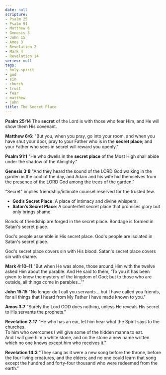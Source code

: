 ```yaml
---
date: null
scripture:
- Psalm 25
- Psalm 91
- Matthew 6
- Genesis 3
- John 15
- Amos 3
- Revelation 2
- Mark 4
- Revelation 14
series: null
tags:
- holy-spirit
- god
- sin
- church
- trust
- fear
- matthew
- john
title: The Secret Place
---
```




**Psalm 25:14**
The **secret** of the Lord is with those who fear Him, and He will show them His covenant.

**Matthew 6:6**:
"But you, when you pray, go into your room, and when you have shut your door, pray to your Father who is in the **secret place**; and your Father who sees in secret will reward you openly."

**Psalm 91:1**
"He who dwells in the **secret place** of the Most High shall abide under the shadow of the Almighty."

**Genesis 3:8**
"And they heard the sound of the LORD God walking in the garden in the cool of the day, and Adam and his wife hid themselves from the presence of the LORD God among the trees of the garden."

"Secret" implies friendship/intimate counsel reserved for the trusted few.

- **God’s Secret Place**: A place of intimacy and divine whispers.
- **Satan’s Secret Place**: A counterfeit secret place that promises glory but only brings shame.

Bonds of friendship are forged in the secret place.
Bondage is formed in Satan's secret place.

God's people assemble in His secret place.
God's people are isolated in Satan's secret place.

God's secret place covers sin with His blood.
Satan's secret place covers sin with shame.


**Mark 4:10–11**
"But when He was alone, those around Him with the twelve asked Him about the parable. And He said to them, 'To you it has been given to know the mystery of the kingdom of God; but to those who are outside, all things come in parables...'"

**John 15:15**
"No longer do I call you servants... but I have called you friends, for all things that I heard from My Father I have made known to you."

**Amos 3:7**
"Surely the Lord GOD does nothing, unless He reveals His secret to His servants the prophets."

**Revelation 2:17**
"He who has an ear, let him hear what the Spirit says to the churches.  
To him who overcomes I will give some of the hidden manna to eat.  
And I will give him a white stone, and on the stone a new name written which no one knows except him who receives it."

**Revelation 14:3**
"They sang as it were a new song before the throne, before the four living creatures, and the elders; and no one could learn that song except the hundred and forty-four thousand who were redeemed from the earth."

